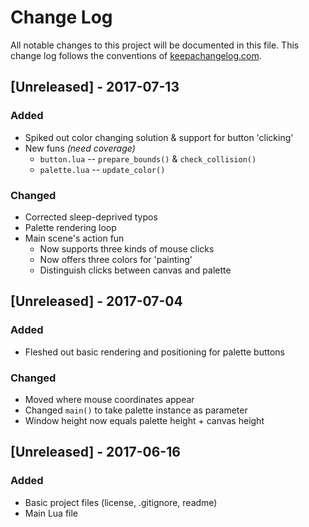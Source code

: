 # Change Log
All notable changes to this project will be documented in this file. This change log follows the conventions of [keepachangelog.com](http://keepachangelog.com/).

## [Unreleased] - 2017-07-13
### Added
- Spiked out color changing solution & support for button 'clicking'
- New funs *(need coverage)*
  - `button.lua`  -- `prepare_bounds()` & `check_collision()`
  - `palette.lua` -- `update_color()`

### Changed
- Corrected sleep-deprived typos
- Palette rendering loop
- Main scene's action fun
  - Now supports three kinds of mouse clicks
  - Now offers three colors for 'painting'
  - Distinguish clicks between canvas and palette

## [Unreleased] - 2017-07-04
### Added
- Fleshed out basic rendering and positioning for palette buttons

### Changed
- Moved where mouse coordinates appear
- Changed `main()` to take palette instance as parameter
- Window height now equals palette height + canvas height

## [Unreleased] - 2017-06-16
### Added
- Basic project files (license, .gitignore, readme)
- Main Lua file
